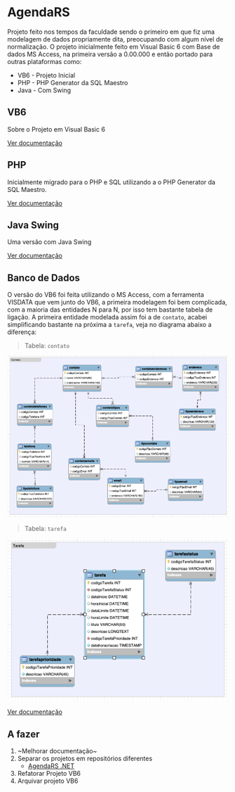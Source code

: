 AgendaRS
=============

Projeto feito nos tempos da faculdade sendo o primeiro em que fiz uma modelagem
de dados propriamente dita, preocupando com algum nível de normalização. O 
projeto inicialmente feito em Visual Basic 6 com Base de dados MS Access, na
primeira versão a 0.00.000 e então portado para outras plataformas como:
* VB6 - Projeto Inicial
* PHP - PHP Generator da SQL Maestro
* Java - Com Swing

VB6 
-------
Sobre o Projeto em Visual Basic 6

[Ver documentação](Doc/)

PHP
-------
Inicialmente migrado para o PHP e SQL utilizando a o PHP Generator da SQL Maestro.

[Ver documentação](Doc/)

Java Swing
-------
Uma versão com Java Swing

[Ver documentação](Doc/)

Banco de Dados
-------

O versão do VB6 foi feita utilizando o MS Access, com a ferramenta VISDATA que vem junto do VB6, a primeira modelagem foi bem complicada, com a maioria das entidades N para N, por isso tem bastante tabela de ligação. A primeira entidade modelada assim foi a de ```contato```, acabei simplificando bastante na próxima a ```tarefa```, veja no diagrama abaixo a diferença:

> Tabela: ```contato```

![database busca tabelas](contato.png)

> Tabela: ```tarefa```

![database busca tabelas](tarefas.png)

[Ver documentação](Doc/)

A fazer
-------
1. ~Melhorar documentação~
2. Separar os projetos em repositórios diferentes
    - [AgendaRS .NET](https://github.com/relson/agendars-dotnet)
3. Refatorar Projeto VB6
4. Arquivar projeto VB6
